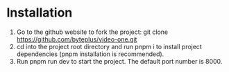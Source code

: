 # Installation

1. Go to the github website to fork the project: git clone https://github.com/byteplus/video-one.git
2. cd into the project root directory and run pnpm i to install project dependencies (pnpm installation is recommended).
3. Run pnpm run dev to start the project. The default port number is 8000.
